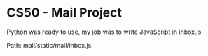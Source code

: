<h1>CS50 - Mail Project</h1>

<p>Python was ready to use, my job was to write JavaScript in inbox.js</p>
<p>Path: mail/static/mail/inbox.js</p>

